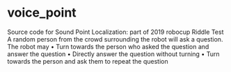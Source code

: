 # voice_point
Source code for Sound Point Localization: part of 2019 robocup Riddle Test
A random person from the crowd surrounding the robot
will ask a question. The robot may
• Turn towards the person who asked the question and answer the question
• Directly answer the question without turning
• Turn towards the person and ask them to repeat the question
